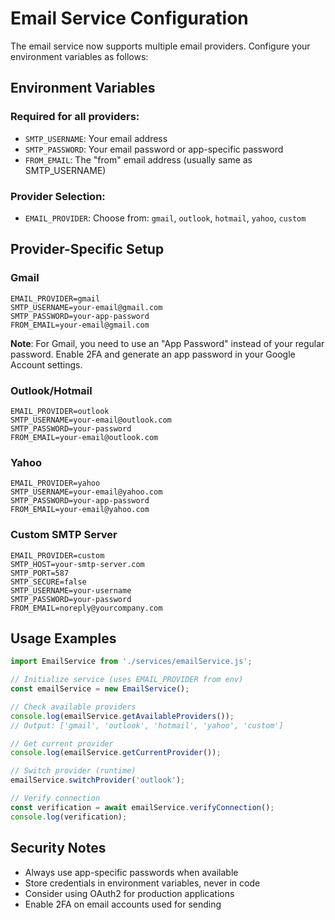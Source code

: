 # Email Service Configuration

The email service now supports multiple email providers. Configure your environment variables as follows:

## Environment Variables

### Required for all providers:
- `SMTP_USERNAME`: Your email address
- `SMTP_PASSWORD`: Your email password or app-specific password
- `FROM_EMAIL`: The "from" email address (usually same as SMTP_USERNAME)

### Provider Selection:
- `EMAIL_PROVIDER`: Choose from: `gmail`, `outlook`, `hotmail`, `yahoo`, `custom`

## Provider-Specific Setup

### Gmail
```env
EMAIL_PROVIDER=gmail
SMTP_USERNAME=your-email@gmail.com
SMTP_PASSWORD=your-app-password
FROM_EMAIL=your-email@gmail.com
```

**Note**: For Gmail, you need to use an "App Password" instead of your regular password. Enable 2FA and generate an app password in your Google Account settings.

### Outlook/Hotmail
```env
EMAIL_PROVIDER=outlook
SMTP_USERNAME=your-email@outlook.com
SMTP_PASSWORD=your-password
FROM_EMAIL=your-email@outlook.com
```

### Yahoo
```env
EMAIL_PROVIDER=yahoo
SMTP_USERNAME=your-email@yahoo.com
SMTP_PASSWORD=your-app-password
FROM_EMAIL=your-email@yahoo.com
```

### Custom SMTP Server
```env
EMAIL_PROVIDER=custom
SMTP_HOST=your-smtp-server.com
SMTP_PORT=587
SMTP_SECURE=false
SMTP_USERNAME=your-username
SMTP_PASSWORD=your-password
FROM_EMAIL=noreply@yourcompany.com
```

## Usage Examples

```javascript
import EmailService from './services/emailService.js';

// Initialize service (uses EMAIL_PROVIDER from env)
const emailService = new EmailService();

// Check available providers
console.log(emailService.getAvailableProviders());
// Output: ['gmail', 'outlook', 'hotmail', 'yahoo', 'custom']

// Get current provider
console.log(emailService.getCurrentProvider());

// Switch provider (runtime)
emailService.switchProvider('outlook');

// Verify connection
const verification = await emailService.verifyConnection();
console.log(verification);
```

## Security Notes

- Always use app-specific passwords when available
- Store credentials in environment variables, never in code
- Consider using OAuth2 for production applications
- Enable 2FA on email accounts used for sending
